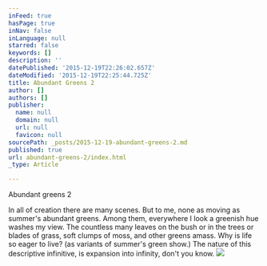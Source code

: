 ```yaml
---
inFeed: true
hasPage: true
inNav: false
inLanguage: null
starred: false
keywords: []
description: ''
datePublished: '2015-12-19T22:26:02.657Z'
dateModified: '2015-12-19T22:25:44.725Z'
title: Abundant Greens 2
author: []
authors: []
publisher:
  name: null
  domain: null
  url: null
  favicon: null
sourcePath: _posts/2015-12-19-abundant-greens-2.md
published: true
url: abundant-greens-2/index.html
_type: Article

---
```

Abundant greens 2

In all of creation
there are many scenes.
But to me, none as moving
as summer's abundant greens. 
Among them, 
everywhere I look
a greenish hue 
washes my view.
The countless
many leaves
on the bush
or in the trees 
or blades of grass,
soft clumps of moss,
and other greens amass.
Why is life so eager to live?
(as variants of summer's green show.)
The nature of this descriptive infinitive,
is expansion into infinity, don't you know.
![](https://the-grid-user-content.s3-us-west-2.amazonaws.com/f2866281-3051-4bbe-8547-ad9a85d0ab5f.jpg)